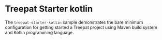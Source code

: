 # Treepat Starter kotlin

The `treepat-starter-kotlin` sample demonstrates the bare minimum configuration for getting started a Treepat project using Maven build system and Kotlin programming language.
